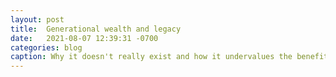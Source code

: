 ```yaml
---
layout: post
title:  Generational wealth and legacy
date:   2021-08-07 12:39:31 -0700
categories: blog
caption: Why it doesn't really exist and how it undervalues the benefits of pretty privilege
---
```

